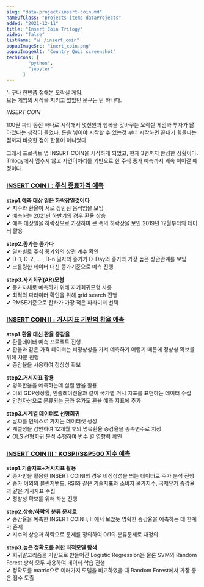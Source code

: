 ```yaml
---
slug: "data-project/insert-coin.md"
nameOfClass: "projects-items dataProjects"
added: "2021-12-11"
title: "Insert Coin Trilogy"
video: "false"
listName: "📊 /insert_coin"
popupImageSrc: "inert_coin.png"
popupImageAlt: "Country Quiz screenshot"
techIcons: [
        "python",
        "jupyter"
      ]
---
```



누구나 한번쯤 접해본 오락실 게임.  
모든 게임의 시작을 지키고 있었던 문구는 단 하나다. 

_INSERT COIN_

100원 짜리 동전 하나로 시작해서 몇천원과 행복을 맞바꾸는 오락실 게임과 투자가 닮아있다는 생각이 들었다. 돈을 넣어야 시작할 수 있는것 부터 시작하면 끝내기 힘들다는 점까지 비슷한 점이 한둘이 아니었다. 

그래서 프로젝트 명 INSERT COIN을 시작하게 되었고, 현재 3편까지 완성한 상황이다.  
Trilogy에서 멈추지 않고 자연어처리를 기반으로 한 주식 종가 예측까지 계속 이어갈 예정이다.

  
### [INSERT COIN I : 주식 종료가격 예측](https://drive.google.com/file/d/1K7sl6rLGxETRN9r5hpAT_8jORxX2DR-H/view  "클릭하여 상세 문서를 다운받을 수 있습니다.")  
__step1.예측 대상 일은 하락장일것이다__      
✔︎ 지수와 환율이 서로 상반된 움직임을 보임      
✔︎ 예측하는 2021년 하반기의 경우 환율 상승      
✔︎ 예측 대상일을 하락장으로 가정하여 큰 폭의 하락장을 보인 2019년 12월부터의 데이터 활용      
  
  
__step2.종가는 종가다__    
✔︎ 일자별로 주식 종가와의 상관 계수 확인  
✔︎ D-1, D-2, ... , D-n 일자의 종가가 D-Day의 종가와 가장 높은 상관관계를 보임  
✔︎ 크롤링한 데이터 대신 종가기준으로 예측 진행  
  
  
__step3.자기회귀(AR)모형__  
✔︎ 종가자체로 예측하기 위해 자기회귀모형 사용  
✔︎ 최적의 파라미터 확인을 위해 grid search 진행    
✔︎ RMSE기준으로 잔차가 가장 적은 파라미터 선택  
  
  
### [INSERT COIN II : 거시지표 기반의 환율 예측](https://docs.google.com/presentation/d/12MXZBETpu6qNdGp8aQCni2mf_Hp7PZ4T/edit  "클릭하여 상세 문서를 다운받을 수 있습니다.")  
__step1.환율 대신 환율 증감율__    
✔︎ 환율데이터 예측 프로젝트 진행  
✔︎ 환율과 같은 가격 데이터는 비정상성을 가져 예측하기 어렵기 때문에 정상성 확보를 위해 차분 진행  
✔︎ 증감율을 사용하여 정상성 확보  
  
  
__step2.거시지표 활용__  
✔︎ 명목환율을 예측하는데 실질 환율 활용  
✔︎ 이외 GDP성장률, 인플레이션율과 같이 국가별 거시 지표를 표현하는 데이터 수집  
✔︎ 안전자산으로 분류되는 금과 유가도 환율 예측 지표에 추가   
  
__step3.시계열 데이터로 선형회귀__  
✔︎ 날짜를 인덱스로 가지는 데이터셋 생성  
✔︎ 계절성을 감안하여 12개월 후의 명목환율 증감율을 종속변수로 지정     
✔︎ OLS 선형회귀 분석 수행하여 변수 별 영향력 확인  
  
  
### [INSERT COIN III : KOSPI/S&P500 지수 예측](https://drive.google.com/file/d/1G3d_ViNj8xwgdw0F5mDrtZ6lsoOl2ROt/view  "클릭하여 상세 문서를 다운받을 수 있습니다.")  
__step1.기술지표+거시지표 활용__  
✔︎ 종가만을 활용한 INSERT COINⅠ의 경우 비정상성을 띄는 데이터로 주가 분석 진행  
✔︎ 종가 이외의 볼린저밴드, RSI와 같은 기술지표와 소비자 물가지수, 국제유가 증감율과 같은 거시지표 수집  
✔︎ 정상성 확보를 위해 차분 진행  
  
__step2.상승/하락의 분류 문제로__  
✔︎ 증감율을 예측한 INSERT COIN Ⅰ, Ⅱ 에서 보았듯 명확한 증감율을 예측하는 데 한계가 존재  
✔︎ 지수의 상승과 하락으로 문제를 정의하여 0/1의 분류문제로 재정의
  
__step3.높은 정확도를 위한 최적모델 탐색__  
✔︎ 회귀알고리즘을 기반으로 만들어진 Logistic Regression은 물론 SVM와 Random Forest 방식 모두 사용하여 데이터 학습 진행        
✔︎ 정확도를 matric으로 여러가지 모델을 비교하였을 때 Random Forest에서 가장 좋은 점수 도출  

